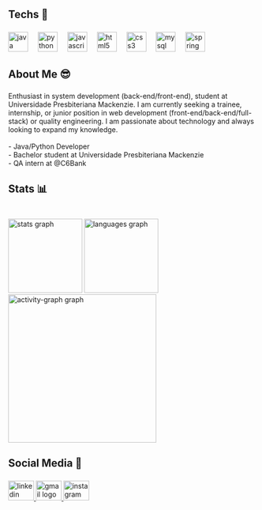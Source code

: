 <h2 align="left">Techs 🤖</h2>

###

<div align="left">
  <img src="https://skillicons.dev/icons?i=java" height="40" alt="java logo"  />
  <img width="12" />
  <img src="https://skillicons.dev/icons?i=py" height="40" alt="python logo"  />
  <img width="12" />
  <img src="https://skillicons.dev/icons?i=js" height="40" alt="javascript logo"  />
  <img width="12" />
  <img src="https://skillicons.dev/icons?i=html" height="40" alt="html5 logo"  />
  <img width="12" />
  <img src="https://skillicons.dev/icons?i=css" height="40" alt="css3 logo"  />
  <img width="12" />
  <img src="https://skillicons.dev/icons?i=mysql" height="40" alt="mysql logo"  />
  <img width="12" />
  <img src="https://skillicons.dev/icons?i=spring" height="40" alt="spring logo"  />
</div>

###

<h2 align="left">About Me 😎</h2>

###

<p align="left">Enthusiast in system development (back-end/front-end), student at Universidade Presbiteriana Mackenzie. I am currently seeking a trainee, internship, or junior position in web development (front-end/back-end/full-stack) or quality engineering. I am passionate about technology and always looking to expand my knowledge.<br><br>- Java/Python Developer<br>- Bachelor student at Universidade Presbiteriana Mackenzie<br>- QA intern at @C6Bank</p>

###

<h2 align="left">Stats 📊</h2>

###

<br clear="both">

<div align="left">
  <img src="https://github-readme-stats.vercel.app/api?username=Henrique8000&hide_title=false&hide_rank=false&show_icons=true&include_all_commits=true&count_private=true&disable_animations=false&theme=dracula&locale=en&hide_border=false&order=1" height="150" alt="stats graph"  />
  <img src="https://github-readme-stats.vercel.app/api/top-langs?username=Henrique8000&locale=en&hide_title=false&layout=compact&card_width=320&langs_count=6&theme=dracula&hide_border=false&order=2" height="150" alt="languages graph"  />
  <img src="https://github-readme-activity-graph.vercel.app/graph?username=Henrique8000&radius=16&theme=dracula&area=true&order=5" height="300" alt="activity-graph graph"  />
</div>

###

<h2 align="left">Social Media 📱</h2>

###

<div align="left">
  <a href="www.linkedin.com/in/henriqueflavioguimaraes" target="_blank">
    <img src="https://raw.githubusercontent.com/maurodesouza/profile-readme-generator/master/src/assets/icons/social/linkedin/default.svg" width="52" height="40" alt="linkedin logo"  />
  </a>
  <a href="henriqueflavioguimaraes@gmail.com" target="_blank">
    <img src="https://raw.githubusercontent.com/maurodesouza/profile-readme-generator/master/src/assets/icons/social/gmail/default.svg" width="52" height="40" alt="gmail logo"  />
  </a>
  <a href="https://www.instagram.com/henrique.guimaraes11/" target="_blank">
    <img src="https://raw.githubusercontent.com/maurodesouza/profile-readme-generator/master/src/assets/icons/social/instagram/default.svg" width="52" height="40" alt="instagram logo"  />
  </a>
</div>

###
